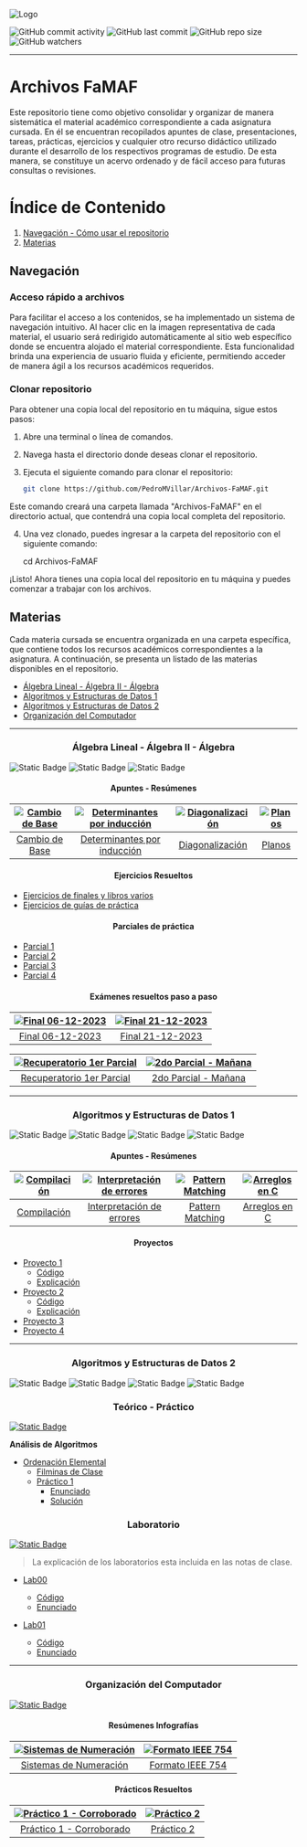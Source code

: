 ![Logo](https://www.famaf.unc.edu.ar/documents/3253/Logo-FAMAF_UNC-color-2.jpg)

![GitHub commit activity](https://img.shields.io/github/commit-activity/w/PedroMVillar/Archivos-FaMAF)
![GitHub last commit](https://img.shields.io/github/last-commit/PedroMVillar/Archivos-FaMAF)
![GitHub repo size](https://img.shields.io/github/repo-size/PedroMVillar/Archivos-FaMAF)
![GitHub watchers](https://img.shields.io/github/watchers/PedroMVillar/Archivos-FaMAF)


---
# Archivos FaMAF
Este repositorio tiene como objetivo consolidar y organizar de manera sistemática el material académico correspondiente a cada asignatura cursada. En él se encuentran recopilados apuntes de clase, presentaciones, tareas, prácticas, ejercicios y cualquier otro recurso didáctico utilizado durante el desarrollo de los respectivos programas de estudio. De esta manera, se constituye un acervo ordenado y de fácil acceso para futuras consultas o revisiones.

# Índice de Contenido
1. [Navegación - Cómo usar el repositorio](#navegación)
2. [Materias](#materias) 

## Navegación
### Acceso rápido a archivos
Para facilitar el acceso a los contenidos, se ha implementado un sistema de navegación intuitivo. Al hacer clic en la imagen representativa de cada material, el usuario será redirigido automáticamente al sitio web específico donde se encuentra alojado el material correspondiente. Esta funcionalidad brinda una experiencia de usuario fluida y eficiente, permitiendo acceder de manera ágil a los recursos académicos requeridos.
### Clonar repositorio
Para obtener una copia local del repositorio en tu máquina, sigue estos pasos:

1. Abre una terminal o línea de comandos.

2. Navega hasta el directorio donde deseas clonar el repositorio.

3. Ejecuta el siguiente comando para clonar el repositorio:

   ```bash
   git clone https://github.com/PedroMVillar/Archivos-FaMAF.git
   ```

Este comando creará una carpeta llamada "Archivos-FaMAF" en el directorio actual, que contendrá una copia local completa del repositorio.

4. Una vez clonado, puedes ingresar a la carpeta del repositorio con el siguiente comando:

   cd Archivos-FaMAF

¡Listo! Ahora tienes una copia local del repositorio en tu máquina y puedes comenzar a trabajar con los archivos.

## Materias
Cada materia cursada se encuentra organizada en una carpeta específica, que contiene todos los recursos académicos correspondientes a la asignatura. A continuación, se presenta un listado de las materias disponibles en el repositorio.

- [Álgebra Lineal - Álgebra II - Álgebra](#algebra-lineal---algebra-ii---algebra)
- [Algoritmos y Estructuras de Datos 1](#algoritmos-y-estructuras-de-datos-1)
- [Algoritmos y Estructuras de Datos 2](#algoritmos-y-estructuras-de-datos-2)
- [Organización del Computador](#organización-del-computador)

---

<div style="text-align:center;">
  <h3>Álgebra Lineal - Álgebra II - Álgebra</h3>
</div>

![Static Badge](https://img.shields.io/badge/Carrera-Cs%20de%20la%20Computaci%C3%B3n-blue)
![Static Badge](https://img.shields.io/badge/Carrera-Matem%C3%A1tica%20Aplicada-yellow)
![Static Badge](https://img.shields.io/badge/Archivos%20pdf%20-%20brown)


<div style="text-align:center;">
  <h4>Apuntes - Resúmenes</h4>
</div>

| [![Cambio de Base](./assets/readme.imgs/cambiodebase.png)](https://github.com/PedroMVillar/Archivos-FaMAF/blob/main/Materias/%C3%81lgebra%20Lineal%20-%20Algebra%20II/Apuntes%20-%20Documentos/Cambio%20de%20Base/cambiodebase.pdf) | [![Determinantes por inducción](./assets/readme.imgs/detinduc.png)](https://github.com/PedroMVillar/Archivos-FaMAF/blob/main/Materias/%C3%81lgebra%20Lineal%20-%20Algebra%20II/Apuntes%20-%20Documentos/Determinantes%20de%20orden%20n/detordenn.pdf) | [![Diagonalización](./assets/readme.imgs/diagonal.png)](https://github.com/PedroMVillar/Archivos-FaMAF/blob/main/Materias/%C3%81lgebra%20Lineal%20-%20Algebra%20II/Apuntes%20-%20Documentos/Diagonalizaci%C3%B3n/diagonalizacion.pdf) | [![Planos](./assets/readme.imgs/planos.png)](https://github.com/PedroMVillar/Archivos-FaMAF/blob/main/Materias/%C3%81lgebra%20Lineal%20-%20Algebra%20II/Apuntes%20-%20Documentos/Planos/planos.pdf) |
|:---:|:---:|:---:|:---:|
| [Cambio de Base](https://github.com/PedroMVillar/Archivos-FaMAF/blob/main/Materias/%C3%81lgebra%20Lineal%20-%20Algebra%20II/Apuntes%20-%20Documentos/Cambio%20de%20Base/cambiodebase.pdf) | [Determinantes por inducción](https://github.com/PedroMVillar/Archivos-FaMAF/blob/main/Materias/%C3%81lgebra%20Lineal%20-%20Algebra%20II/Apuntes%20-%20Documentos/Determinantes%20de%20orden%20n/detordenn.pdf) | [Diagonalización](https://github.com/PedroMVillar/Archivos-FaMAF/blob/main/Materias/%C3%81lgebra%20Lineal%20-%20Algebra%20II/Apuntes%20-%20Documentos/Diagonalizaci%C3%B3n/diagonalizacion.pdf) | [Planos](https://github.com/PedroMVillar/Archivos-FaMAF/blob/main/Materias/%C3%81lgebra%20Lineal%20-%20Algebra%20II/Apuntes%20-%20Documentos/Planos/planos.pdf) |


<div style="text-align:center;">
  <h4>Ejercicios Resueltos</h4>
</div>

- [Ejercicios de finales y libros varios](https://github.com/PedroMVillar/Archivos-FaMAF/blob/main/Materias/%C3%81lgebra%20Lineal%20-%20Algebra%20II/Ejercicios%20Resueltos/Ejercicios%20de%20finales%20y%20libros%20varios/EjerciciosResueltos-Algebra.pdf)
- [Ejercicios de guías de práctica](https://github.com/PedroMVillar/Archivos-FaMAF/blob/main/Materias/%C3%81lgebra%20Lineal%20-%20Algebra%20II/Ejercicios%20Resueltos/Ejercicios%20de%20gu%C3%ADas/Ejerciciosp2.pdf)


<div style="text-align:center;">
  <h4>Parciales de práctica</h4>
</div>

- [Parcial 1](https://github.com/PedroMVillar/Archivos-FaMAF/blob/main/Materias/%C3%81lgebra%20Lineal%20-%20Algebra%20II/Ex%C3%A1menes%20de%20Pr%C3%A1ctica/Ex1.pdf)
- [Parcial 2](https://github.com/PedroMVillar/Archivos-FaMAF/blob/main/Materias/%C3%81lgebra%20Lineal%20-%20Algebra%20II/Ex%C3%A1menes%20de%20Pr%C3%A1ctica/Ex2.pdf)
- [Parcial 3](https://github.com/PedroMVillar/Archivos-FaMAF/blob/main/Materias/%C3%81lgebra%20Lineal%20-%20Algebra%20II/Ex%C3%A1menes%20de%20Pr%C3%A1ctica/Ex3.pdf)
- [Parcial 4](https://github.com/PedroMVillar/Archivos-FaMAF/blob/main/Materias/%C3%81lgebra%20Lineal%20-%20Algebra%20II/Ex%C3%A1menes%20de%20Pr%C3%A1ctica/Ex4.pdf)


<div style="text-align:center;">
  <h4>Exámenes resueltos paso a paso</h4>
</div>

| [![Final 06-12-2023](./assets/readme.imgs/final06.png)](https://github.com/PedroMVillar/Archivos-FaMAF/blob/main/Materias/%C3%81lgebra%20Lineal%20-%20Algebra%20II/Ex%C3%A1menes%20Resueltos/Final%20%C3%81lgebra%2006-12-2023/Final%2006-12-2023%20-%20Soluci%C3%B3n.pdf) | [![Final 21-12-2023](./assets/readme.imgs/final21.png)](https://github.com/PedroMVillar/Archivos-FaMAF/blob/main/Materias/%C3%81lgebra%20Lineal%20-%20Algebra%20II/Ex%C3%A1menes%20Resueltos/Final%20%C3%81lgebra%2021-12-2023/Final%2021-12-2023%20-%20Soluci%C3%B3n.pdf) |
|:---:|:---:|
| [Final 06-12-2023](https://github.com/PedroMVillar/Archivos-FaMAF/blob/main/Materias/%C3%81lgebra%20Lineal%20-%20Algebra%20II/Ex%C3%A1menes%20Resueltos/Final%20%C3%81lgebra%2006-12-2023/Final%2006-12-2023%20-%20Soluci%C3%B3n.pdf) | [Final 21-12-2023](https://github.com/PedroMVillar/Archivos-FaMAF/blob/main/Materias/%C3%81lgebra%20Lineal%20-%20Algebra%20II/Ex%C3%A1menes%20Resueltos/Final%20%C3%81lgebra%2021-12-2023/Final%2021-12-2023%20-%20Soluci%C3%B3n.pdf) |

| [![Recuperatorio 1er Parcial](./assets/readme.imgs/recu1.png)](https://github.com/PedroMVillar/Archivos-FaMAF/blob/main/Materias/%C3%81lgebra%20Lineal%20-%20Algebra%20II/Ex%C3%A1menes%20Resueltos/Recuperatorio%201er%20Parcial/Recuperatorio%201er%20Parcial.pdf) | [![2do Parcial - Mañana](./assets/readme.imgs/segundop.png)](https://github.com/PedroMVillar/Archivos-FaMAF/blob/main/Materias/%C3%81lgebra%20Lineal%20-%20Algebra%20II/Ex%C3%A1menes%20Resueltos/Segundo%20Parcial%20-%20Turno%20Ma%C3%B1ana/2do%20Parcial%20Ma%C3%B1ana.pdf) |
|:---:|:---:|
| [Recuperatorio 1er Parcial](https://github.com/PedroMVillar/Archivos-FaMAF/blob/main/Materias/%C3%81lgebra%20Lineal%20-%20Algebra%20II/Ex%C3%A1menes%20Resueltos/Recuperatorio%201er%20Parcial/Recuperatorio%201er%20Parcial.pdf) | [2do Parcial - Mañana](https://github.com/PedroMVillar/Archivos-FaMAF/blob/main/Materias/%C3%81lgebra%20Lineal%20-%20Algebra%20II/Ex%C3%A1menes%20Resueltos/Segundo%20Parcial%20-%20Turno%20Ma%C3%B1ana/2do%20Parcial%20Ma%C3%B1ana.pdf) |

---

<div style="text-align:center;">
  <h3>Algoritmos y Estructuras de Datos 1</h3>
</div>

![Static Badge](https://img.shields.io/badge/Carrera-Cs%20de%20la%20Computaci%C3%B3n-blue)
![Static Badge](https://img.shields.io/badge/Archivos%20pdf%20-%20brown)
![Static Badge](https://img.shields.io/badge/Archivos%20haskell%20-%20purple)
![Static Badge](https://img.shields.io/badge/Archivos%20c%20-%20green)

<div style="text-align:center;">
  <h4>Apuntes - Resúmenes</h4>
</div>

| [![Compilación](./assets/readme.imgs/comp.png)](https://github.com/PedroMVillar/Archivos-FaMAF/blob/main/Materias/Algoritmos%20y%20Estructuras%20de%20Datos%201/Programaci%C3%B3n%20Funcional/Compilaci%C3%B3n/compilacion.pdf) | [![Interpretación de errores](./assets/readme.imgs/erro.png)](https://github.com/PedroMVillar/Archivos-FaMAF/blob/main/Materias/%C3%81lgebra%20Lineal%20-%20Algebra%20II/Apuntes%20-%20Documentos/Determinantes%20de%20orden%20n/detordenn.pdf) | [![Pattern Matching](./assets/readme.imgs/pm.png)](https://github.com/PedroMVillar/Archivos-FaMAF/blob/main/Materias/Algoritmos%20y%20Estructuras%20de%20Datos%201/Programaci%C3%B3n%20Funcional/Pattern%20Matching/patternMatching.pdf) | [![Arreglos en C](./assets/readme.imgs/aec.png)](https://github.com/PedroMVillar/Archivos-FaMAF/blob/main/Materias/Algoritmos%20y%20Estructuras%20de%20Datos%201/Programaci%C3%B3n%20Imperativa/Arreglos%20en%20C/ArraysC.pdf) |
|:---:|:---:|:---:|:---:|
| [Compilación](https://github.com/PedroMVillar/Archivos-FaMAF/blob/main/Materias/Algoritmos%20y%20Estructuras%20de%20Datos%201/Programaci%C3%B3n%20Funcional/Compilaci%C3%B3n/compilacion.pdf) | [Interpretación de errores](https://github.com/PedroMVillar/Archivos-FaMAF/blob/main/Materias/Algoritmos%20y%20Estructuras%20de%20Datos%201/Programaci%C3%B3n%20Funcional/Interpretaci%C3%B3n%20de%20errores/errores.pdf) | [Pattern Matching](https://github.com/PedroMVillar/Archivos-FaMAF/blob/main/Materias/Algoritmos%20y%20Estructuras%20de%20Datos%201/Programaci%C3%B3n%20Funcional/Pattern%20Matching/patternMatching.pdf) | [Arreglos en C](https://github.com/PedroMVillar/Archivos-FaMAF/blob/main/Materias/Algoritmos%20y%20Estructuras%20de%20Datos%201/Programaci%C3%B3n%20Imperativa/Arreglos%20en%20C/ArraysC.pdf) |

<div style="text-align:center;">
  <h4>Proyectos</h4>
</div>

- [Proyecto 1](./Materias/Algoritmos%20y%20Estructuras%20de%20Datos%201/Programación%20Funcional/Proyecto%201/)
  - [Código](./Materias/Algoritmos%20y%20Estructuras%20de%20Datos%201/Programación%20Funcional/Proyecto%201/proyecto1.hs)
  - [Explicación](./Materias/Algoritmos%20y%20Estructuras%20de%20Datos%201/Programación%20Funcional/Proyecto%201/Explicación%20Teórica/Proyecto1.pdf)
- [Proyecto 2](./Materias/Algoritmos%20y%20Estructuras%20de%20Datos%201/Programación%20Funcional/Proyecto%202/)
  - [Código](./Materias/Algoritmos%20y%20Estructuras%20de%20Datos%201/Programación%20Funcional/Proyecto%202/Proyecto2.hs)
  - [Explicación](./Materias/Algoritmos%20y%20Estructuras%20de%20Datos%201/Programación%20Funcional/Proyecto%202/Explicación%20Teórica/Proyecto%202%20-%20Slides.pdf)
- [Proyecto 3](./Materias/Algoritmos%20y%20Estructuras%20de%20Datos%201/Programación%20Imperativa/Proyecto%203/Archivos%20C/)
- [Proyecto 4](./Materias/Algoritmos%20y%20Estructuras%20de%20Datos%201/Programación%20Imperativa/Proyecto%204/Archivos%20C/)

---

<div style="text-align:center;">
  <h3>Algoritmos y Estructuras de Datos 2</h3>
</div>

![Static Badge](https://img.shields.io/badge/Carrera-Cs%20de%20la%20Computaci%C3%B3n-blue)
![Static Badge](https://img.shields.io/badge/Carrera-Matem%C3%A1tica%20Aplicada-yellow)
![Static Badge](https://img.shields.io/badge/Archivos%20pdf%20-%20brown)
![Static Badge](https://img.shields.io/badge/Archivos%20c%20-%20green)


<div style="text-align:center;">
  <h3>Teórico - Práctico</h3>
</div>

[![Static Badge](https://img.shields.io/badge/Acceso%20a%20notas%20de%20clase%20-%20pink)](https://github.com/PedroMVillar/Archivos-FaMAF/blob/main/Materias/Algoritmos%20y%20Estructuras%20de%20Datos%202/Notas%20de%20Clase/Te%C3%B3rico%20Pr%C3%A1ctico/Source%20code/NotasdeClase.pdf)

**Análisis de Algoritmos**
- [Ordenación Elemental](./Materias/Algoritmos%20y%20Estructuras%20de%20Datos%202/Análisis%20de%20Algoritmos/Ordenación%20Elemental/)
  - [Filminas de Clase](./Materias/Algoritmos%20y%20Estructuras%20de%20Datos%202/Análisis%20de%20Algoritmos/Ordenación%20Elemental/01.ordenacion.elemental.pdf)
  - [Práctico 1](./Materias/Algoritmos%20y%20Estructuras%20de%20Datos%202/Análisis%20de%20Algoritmos/Ordenación%20Elemental/Práctico/)
    - [Enunciado](./Materias/Algoritmos%20y%20Estructuras%20de%20Datos%202/Análisis%20de%20Algoritmos/Ordenación%20Elemental/Práctico/practico.01.ordenacion.elemental.pdf)
    - [Solución](./Materias/Algoritmos%20y%20Estructuras%20de%20Datos%202/Análisis%20de%20Algoritmos/Ordenación%20Elemental/Práctico/Solución/tp01sol.pdf)


<div style="text-align:center;">
  <h3>Laboratorio</h3>
</div>

[![Static Badge](https://img.shields.io/badge/Acceso%20a%20notas%20de%20clase%20-%20pink)](https://github.com/PedroMVillar/Archivos-FaMAF/blob/main/Materias/Algoritmos%20y%20Estructuras%20de%20Datos%202/Notas%20de%20Clase/Laboratorio/Source%20code/NotasdeClase.pdf)

> La explicación de los laboratorios esta incluida en las notas de clase.

- [Lab00](./Materias/Algoritmos%20y%20Estructuras%20de%20Datos%202/Laboratorio/Lab00/)
  - [Código](./Materias/Algoritmos%20y%20Estructuras%20de%20Datos%202/Laboratorio/Lab00/Solución/)
  - [Enunciado](./Materias/Algoritmos%20y%20Estructuras%20de%20Datos%202/Laboratorio/Lab00/lab00-2023.pdf)

- [Lab01](./Materias/Algoritmos%20y%20Estructuras%20de%20Datos%202/Laboratorio/Lab01)
  - [Código](./Materias/Algoritmos%20y%20Estructuras%20de%20Datos%202/Laboratorio/Lab01/Solución/)
  - [Enunciado](./Materias/Algoritmos%20y%20Estructuras%20de%20Datos%202/Laboratorio/Lab01/lab01-2023.pdf)

---

<div style="text-align:center;">
  <h3>Organización del Computador</h3>
</div>

[![Static Badge](https://img.shields.io/badge/Acceso%20a%20notas%20de%20clase%20-%20pink)](https://github.com/PedroMVillar/Archivos-FaMAF/blob/main/Materias/Organizaci%C3%B3n%20del%20Computador/Notas%20de%20Clase/Source%20code/NotasdeClase.pdf)

<div style="text-align:center;">
  <h4>Resúmenes Infografías</h4>
</div>

| [![Sistemas de Numeración](./assets/readme.imgs/sistnu.png)](https://github.com/PedroMVillar/Archivos-FaMAF/blob/main/Materias/Organizaci%C3%B3n%20del%20Computador/Sistemas%20de%20Numeraci%C3%B3n/Resumenes/M%C3%A9todos%20para%20Pr%C3%A1ctico%201/main.pdf) | [![Formato IEEE 754](./assets/readme.imgs/ieee.png)](https://github.com/PedroMVillar/Archivos-FaMAF/blob/main/Materias/Organizaci%C3%B3n%20del%20Computador/Sistemas%20de%20Numeraci%C3%B3n/Resumenes/Formato%20IEEE%20754/main.pdf) |
|:---:|:---:|
| [Sistemas de Numeración](https://github.com/PedroMVillar/Archivos-FaMAF/blob/main/Materias/Organizaci%C3%B3n%20del%20Computador/Sistemas%20de%20Numeraci%C3%B3n/Resumenes/M%C3%A9todos%20para%20Pr%C3%A1ctico%201/main.pdf) | [Formato IEEE 754](https://github.com/PedroMVillar/Archivos-FaMAF/blob/main/Materias/Organizaci%C3%B3n%20del%20Computador/Sistemas%20de%20Numeraci%C3%B3n/Resumenes/Formato%20IEEE%20754/main.pdf) |

<div style="text-align:center;">
  <h4>Prácticos Resueltos</h4>
</div>

| [![Práctico 1 - Corroborado](./assets/readme.imgs/tpsist.png)](https://github.com/PedroMVillar/Archivos-FaMAF/blob/main/Materias/Organizaci%C3%B3n%20del%20Computador/Sistemas%20de%20Numeraci%C3%B3n/Pr%C3%A1ctico/Soluci%C3%B3n/tp01sol.pdf) | [![Práctico 2](./assets/readme.imgs/tpbool.png)](https://github.com/PedroMVillar/Archivos-FaMAF/blob/main/Materias/Organizaci%C3%B3n%20del%20Computador/%C3%81lgebra%20de%20Boole/Pr%C3%A1ctico/Soluci%C3%B3n/tp02sol.pdf) |
|:---:|:---:|
| [Práctico 1 - Corroborado](https://github.com/PedroMVillar/Archivos-FaMAF/blob/main/Materias/Organizaci%C3%B3n%20del%20Computador/Sistemas%20de%20Numeraci%C3%B3n/Pr%C3%A1ctico/Soluci%C3%B3n/tp01sol.pdf) | [Práctico 2](https://github.com/PedroMVillar/Archivos-FaMAF/blob/main/Materias/Organizaci%C3%B3n%20del%20Computador/%C3%81lgebra%20de%20Boole/Pr%C3%A1ctico/Soluci%C3%B3n/tp02sol.pdf) |